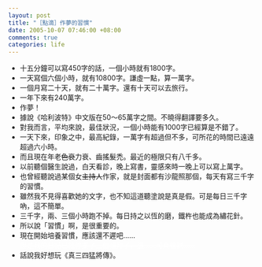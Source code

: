 ```yaml
--- 
layout: post
title: "［點滴］作夢的習慣"
date: 2005-10-07 07:46:00 +08:00
comments: true
categories: life
---
```


<ul><li>十五分鐘可以寫450字的話，一個小時就有1800字。</li><li>一天寫個六個小時，就有10800字。謙虛一點，算一萬字。</li><li>一個月寫二十天，就有二十萬字。還有十天可以去旅行。</li><li>一年下來有240萬字。</li><li>作夢！</li><li>據說《哈利波特》中文版在50～65萬字之間。不曉得翻譯要多久。</li><li>對我而言，平均來說，最佳狀況，一個小時能有1000字已經算是不錯了。</li><li>一天下來，印象之中，最高紀錄，一萬字有超過但不多，可所花的時間已遠遠超過六小時。</li><li>而且現在年老<s>色衰</s>力衰、齒搖髮禿。最近的極限只有八千多。</li><li>以前聽個醫生說過，白天看診，晚上寫書，靈感來時一晚上可以寫上萬字。</li><li>也曾經聽說過某個女<s>主持人</s>作家，就是封面都有沙龍照那個，每天有寫三千字的習慣。</li><li>雖然我不見得喜歡她的文字，也不知這道聽塗說是真是假。可是每日三千字吶，這不簡單。</li><li>三千字，兩、三個小時跑不掉。每日持之以恆的磨，鐵杵也能成為繡花針。</li><li>所以說「習慣」啊，是很重要的。</li><li>現在開始培養習慣，應該還不遲吧……<br /><span style="color: rgb(255, 255, 255);"><s>但是我的日誌已經停擺了三個禮拜了，這……可真糟糕……</s></span><br /></li><li>話說我好想玩《真三四猛將傳》。<br /></li></ul>
